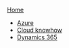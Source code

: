 [Home](/)

* [Azure](azure.md)
* [Cloud knowhow](cloud-knowhow.md)
* [Dynamics 365](dynamics-365.md)
